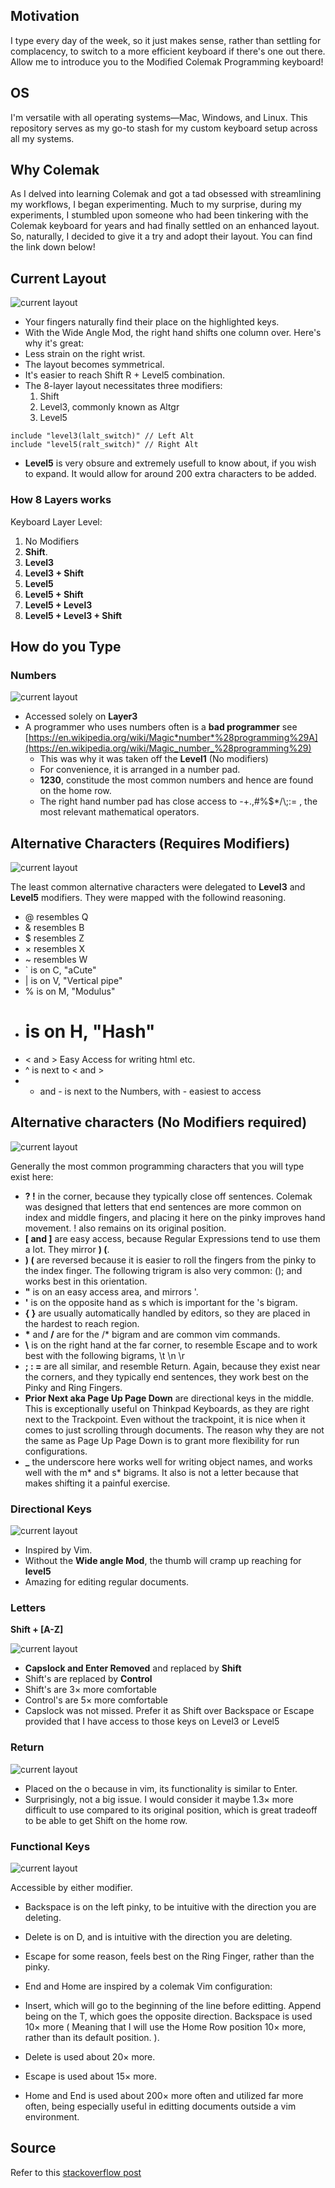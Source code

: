 ## Motivation

I type every day of the week, so it just makes sense, rather than settling for complacency, to switch to a more efficient keyboard if there's one out there. Allow me to introduce you to the Modified Colemak Programming keyboard!

## OS

I'm versatile with all operating systems—Mac, Windows, and Linux. This repository serves as my go-to stash for my custom keyboard setup across all my systems.

## Why Colemak

As I delved into learning Colemak and got a tad obsessed with streamlining my workflows, I began experimenting. Much to my surprise, during my experiments, I stumbled upon someone who had been tinkering with the Colemak keyboard for years and had finally settled on an enhanced layout. So, naturally, I decided to give it a try and adopt their layout. You can find the link down below!

## Current Layout

![current layout](./Images/layout.png)

- Your fingers naturally find their place on the highlighted keys.
- With the Wide Angle Mod, the right hand shifts one column over. Here's why it's great:
- Less strain on the right wrist.
- The layout becomes symmetrical.
- It's easier to reach Shift R + Level5 combination.
- The 8-layer layout necessitates three modifiers:
  1. Shift
  2. Level3, commonly known as Altgr
  3. Level5

```
include "level3(lalt_switch)" // Left Alt
include "level5(ralt_switch)" // Right Alt
```

- **Level5** is very obsure and extremely usefull to know about, if you wish to expand. It would
  allow for around 200 extra characters to be added.

### How 8 Layers works

Keyboard Layer Level:

1. No Modifiers
2. **Shift**.
3. **Level3**
4. **Level3 + Shift**
5. **Level5**
6. **Level5 + Shift**
7. **Level5 + Level3**
8. **Level5 + Level3 + Shift**

## How do you Type

### Numbers

![current layout](./Images/numbers.png)

- Accessed solely on **Layer3**
- A programmer who uses numbers often is a **bad programmer** see
  [https://en.wikipedia.org/wiki/Magic*number*%28programming%29A](https://en.wikipedia.org/wiki/Magic_number_%28programming%29)
  - This was why it was taken off the **Level1** (No modifiers)
  - For convenience, it is arranged in a number pad.
  - **1230**, constitude the most common numbers and hence are found on the home row.
  - The right hand number pad has close access to -+.,#%$\*/\\;:= , the most relevant mathematical operators.

## Alternative Characters (Requires Modifiers)

![current layout](./Images/alternativecharacters.png)

The least common alternative characters were delegated to **Level3** and **Level5** modifiers. They
were mapped with the followind reasoning.

- @ resembles Q
- & resembles B
- $ resembles Z
- × resembles X
- ~ resembles W
- ` is on C, "aCute"
- | is on V, "Vertical pipe"
- % is on M, "Modulus"
- # is on H, "Hash"
- < and > Easy Access for writing html etc.
- ^ is next to < and >
- - and - is next to the Numbers, with - easiest to access

## Alternative characters (No Modifiers required)

![current layout](./Images/alterntivecharacternom.png)

Generally the most common programming characters that you will type exist here:

- **? !** in the corner, because they typically close off sentences. Colemak was designed that letters that end sentences are more common on index and middle fingers, and placing it here on the pinky improves hand movement. ! also remains on its original position.
- **[ and ]** are easy access, because Regular Expressions tend to use them a lot. They mirror **) (**.
- **) (** are reversed because it is easier to roll the fingers from the pinky to the index finger. The following trigram is also very common: (); and works best in this orientation.
- **"** is on an easy access area, and mirrors '.
- **'** is on the opposite hand as s which is important for the 's bigram.
- **{ }** are usually automatically handled by editors, so they are placed in the hardest to reach region.
- **\*** and **/** are for the /\* bigram and are common vim commands.
- **\\** is on the right hand at the far corner, to resemble Escape and to work best with the following bigrams, \t \n \r
- **; : =** are all similar, and resemble Return. Again, because they exist near the corners, and they typically end sentences, they work best on the Pinky and Ring Fingers.
- **Prior Next aka Page Up Page Down** are directional keys in the middle. This is exceptionally useful on Thinkpad Keyboards, as they are right next to the Trackpoint. Even without the trackpoint, it is nice when it comes to just scrolling through documents. The reason why they are not the same as Page Up Page Down is to grant more flexibility for run configurations.
- **\_** the underscore here works well for writing object names, and works well with the m* and s* bigrams. It also is not a letter because that makes shifting it a painful exercise.

### Directional Keys

![current layout](./Images/directionalkeys.png)

- Inspired by Vim.
- Without the **Wide angle Mod**, the thumb will cramp up reaching for **level5**
- Amazing for editing regular documents.

### Letters

**Shift + [A-Z]**

![current layout](./Images/letters.png)

- **Capslock and Enter Removed** and replaced by **Shift**
- Shift's are replaced by **Control**
- Shift's are 3× more comfortable
- Control's are 5× more comfortable
- Capslock was not missed. Prefer it as Shift over Backspace or Escape provided that I have access to those keys on Level3 or Level5

### Return

![current layout](./Images/return.png)

- Placed on the o because in vim, its functionality is similar to Enter.
- Surprisingly, not a big issue. I would consider it maybe 1.3× more difficult to use compared to its original position, which is great tradeoff to be able to get Shift on the home row.

### Functional Keys

![current layout](./Images/functionalkeys.png)

Accessible by either modifier.

- Backspace is on the left pinky, to be intuitive with the direction you are deleting.

- Delete is on D, and is intuitive with the direction you are deleting.

- Escape for some reason, feels best on the Ring Finger, rather than the pinky.

- End and Home are inspired by a colemak Vim configuration:

- Insert, which will go to the beginning of the line before editting.
  Append being on the T, which goes the opposite direction.
  Backspace is used 10× more ( Meaning that I will use the Home Row position 10× more, rather than its default position. ).

- Delete is used about 20× more.

- Escape is used about 15× more.

- Home and End is used about 200× more often and utilized far more often, being especially useful in editting documents outside a vim environment.

## Source

Refer to this [stackoverflow
post](https://stackoverflow.com/questions/14981498/modified-colemak-for-programming)

